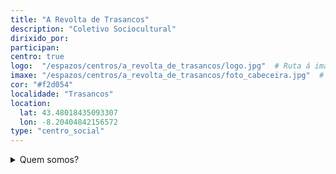 ```yaml
---
title: "A Revolta de Trasancos"
description: "Coletivo Sociocultural"
dirixido_por: 
participan:
centro: true
logo:  "/espazos/centros/a_revolta_de_trasancos/logo.jpg"  # Ruta á imaxe do logo
imaxe: "/espazos/centros/a_revolta_de_trasancos/foto_cabeceira.jpg"  # Ruta á imaxe de fondo
cor: "#f2d054"
localidade: "Trasancos"
location:
  lat: 43.48018435093307
  lon: -8.20404842156572
type: "centro_social"
---
```


<details>
  <summary>Quem somos?</summary>
  <p>
  A Revolta nasce como comparsa no Antroido de 1997, posteriormente decidimos continuar com actividades de lecer e de festas participativas, polo que como grupo acudimos à Romaria de Chamorro esse mesmo ano. Mas desde o ano 2003, sempre esse dia, imos até à Fraga de Menáncaro para reivindicar a sua proteçom como espaço natural de interesse ecológico e paisagístico.

A música e os jogos eram e som o que une ao colectivo. Sempre fumos um grupo onde as crianças por numerossas e importantes, tivérom como agora seguem tendo, um papel destacado.

A uniom e a alegria compartida, figérom que as comidas colectivas no campo, disfrutando plenamente da natureza, passaram a formar parte dum jeito de divertimento.

Descubrimos que a festa activa, onde a participaçom de todas e todos, conformava valores e sentimentos positivos.

Mais que um acordo, foi umha prática unánime a que nos levou a que se formase um colectivo sociocultural, etnográfico, de recuperaçom das tradiçons e de lecer.

Figemos do Galego a nossa língua veicular, consideramos que a Língua própria, junto à Terra que pisamos som o património mais importante que posuimos como Povo, ademais da vontade de querer e ser galegas e galegos.

Em 1997, participamos tamém nos Maios de Canido e figemos a Lumeirada da Revolta em Caranza todas as noites do 23 de Junho até hoje.

Ainda que a festa de mais participaçom seja o Antroido, onde o ingénio, a creatividade e a participaçom colectiva som intensas, tamém no Outono celebramos o Samaim e o Magosto, onde os contos de medo e ir a apanhar as castanhas aos poucos soutos que quedam na Comarca, formam parte da nossa actividade. Ainda que alguns ou algumhas de nós prefiram antes os arenques que as castanhas.

Desde finais de 1998 até principios de 2007, estivemos integrados, ainda que mantendo a nossa autonomia, dentro da Fundaçom Artábria. Agora voltamos a ser independentes sem ligaçons orgánicas.

Agora vemo-nos numha nova etapa co ánimo de seguir participando social e culturalmente, intentando colaborar com todas as entidades que nos seus objectivos esteja a recuperaçom das tradiçons e festas populares; a defensa da cultura e a língua; a prática duns valores solidários; a justiça; a igualdade; a diversidade; a democracia participativa e a participaçom da cidadania; a defensa dos direitos humanos e cidadans; a defensa dos direitos das mulleres pola igualdade na diferência; a defensa dos direitos de gais, lesbianas e outros colectivos na sua diversidade e liberdade de opçom sexual; a defensa dos direitos históricos da Galiza; a defensa da Terra e do meio ambiente; a conquista da Paz com justiça e igualdade; e um forte NOM à guerra, à violência e à pobreza.
  </p>
</details>